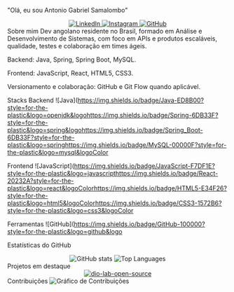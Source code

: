 "Olá, eu sou Antonio Gabriel Samalombo"

<div align="center"> <a href="https://www.linkedin.com/in/antonio-gabriel-samalombo-9123a7353/" aria-label="LinkedIn de Antonio Gabriel Samalombo"> <img alt="LinkedIn" src="https://img.shields.io/badge/LinkedIn-0077B5?style=for-the-badge&logo=linkedin&logoColor=white"> </a> <a href="https://www.instagram.com/callmetony1/#" aria-label="Instagram de Antonio Gabriel Samalombo"> <img alt="Instagram" src="https://img.shields.io/badge/Instagram-E4405F?style=for-the-badge&logo=instagram&logoColor=white"> </a> <a href="https://github.com/tonygabriel60" aria-label="GitHub de Antonio Gabriel Samalombo"> <img alt="GitHub" src="https://img.shields.io/badge/GitHub-100000?style=for-the-badge&logo=github&logoColor=white"> </a> </div>
Sobre mim
Dev angolano residente no Brasil, formado em Análise e Desenvolvimento de Sistemas, com foco em APIs e produtos escaláveis, qualidade, testes e colaboração em times ágeis.

Backend: Java, Spring, Spring Boot, MySQL.

Frontend: JavaScript, React, HTML5, CSS3.

Versionamento e colaboração: GitHub e Git Flow quando aplicável.

Stacks
Backend
![Java](https://img.shields.io/badge/Java-ED8B00?style=for-the-plastic&logo=openjdk&logohttps://img.shields.io/badge/Spring-6DB33F?style=for-the-plastic&logo=spring&logohttps://img.shields.io/badge/Spring_Boot-6DB33F?style=for-the-plastic&logo=springhttps://img.shields.io/badge/MySQL-00000F?style=for-the-plastic&logo=mysql&logoColor

Frontend
![JavaScript](https://img.shields.io/badge/JavaScript-F7DF1E?style=for-the-plastic&logo=javascripthttps://img.shields.io/badge/React-20232A?style=for-the-plastic&logo=react&logoColorhttps://img.shields.io/badge/HTML5-E34F26?style=for-the-plastic&logo=html5&logoColorhttps://img.shields.io/badge/CSS3-1572B6?style=for-the-plastic&logo=css3&logoColor

Ferramentas
![GitHub](https://img.shields.io/badge/GitHub-100000?style=for-the-plastic&logo=github&logo

Estatísticas do GitHub
<div align="center"> <img alt="GitHub stats" src="https://github-readme-stats.vercel.app/api?username=tonygabriel60&show_icons=true&theme=radical&hide_border=true" loading="lazy"> <img alt="Top Languages" src="https://github-readme-stats.vercel.app/api/top-langs/?username=tonygabriel60&layout=compact&theme=radical&hide_border=true" loading="lazy"> </div>
Projetos em destaque
<div align="center"> <a href="https://github.com/tonygabriel60/dio-lab-open-source" aria-label="Repositório: dio-lab-open-source"> <img alt="dio-lab-open-source" src="https://github-readme-stats.vercel.app/api/pin/?username=tonygabriel60&repo=dio-lab-open-source&theme=radical&show_owner=true" loading="lazy"> </a> </div>
Contribuições
<img alt="Gráfico de Contribuições" src="https://github-readme-activity-graph.vercel.app/graph?username=tonygabriel60&theme=react-dark&hide_border=true&area=true" loading="lazy">
